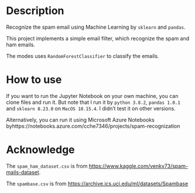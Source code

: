 # Description

Recognize the spam email using Machine Learning by `sklearn` and `pandas`.

This project implements a simple email filter, which recognize the spam and ham emails.

The modes uses `RandomForestClassifier` to classify the emails.

# How to use

If you want to run the Jupyter Notebook on your own machine, you can clone files and run it. But note that I run it by `python 3.8.2`, `pandas 1.0.1` and `sklearn 0.23.0` on `MacOS 10.15.4`. I didn’t test it on other versions.

Alternatively, you can run it using Microsoft Azure Notebooks byhttps://notebooks.azure.com/cche7346/projects/spam-recognization

# Acknowledge

The `spam_ham_dataset.csv` is from https://www.kaggle.com/venky73/spam-mails-dataset.

The `spambase.csv` is from https://archive.ics.uci.edu/ml/datasets/Spambase

